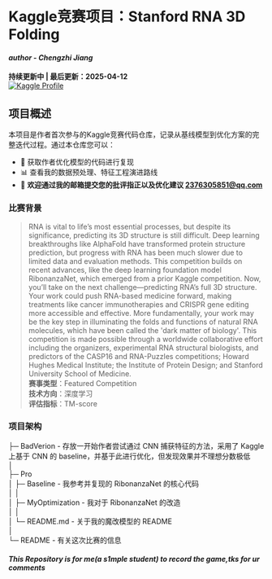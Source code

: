 # Kaggle竞赛项目：Stanford RNA 3D Folding

#### *author - Chengzhi Jiang*

**持续更新中 | 最后更新：2025-04-12**  
[![Kaggle Profile](https://img.shields.io/badge/Kaggle-Profile-blue?logo=kaggle)](https://www.kaggle.com/competitions/stanford-rna-3d-folding)

## 项目概述
本项目是作者首次参与的Kaggle竞赛代码仓库，记录从基线模型到优化方案的完整迭代过程。通过本仓库您可以：
- 🚀 获取作者优化模型的代码进行复现
- 📊 查看我的数据预处理、特征工程演进路线
- 🤝 ​**欢迎通过我的邮箱提交您的批评指正以及优化建议 2376305851@qq.com**


### 比赛背景
> RNA is vital to life’s most essential processes, but despite its significance, predicting its 3D structure is still difficult. Deep learning breakthroughs like AlphaFold have transformed protein structure prediction, but progress with RNA has been much slower due to limited data and evaluation methods.
This competition builds on recent advances, like the deep learning foundation model RibonanzaNet, which emerged from a prior Kaggle competition. Now, you’ll take on the next challenge—predicting RNA’s full 3D structure.
Your work could push RNA-based medicine forward, making treatments like cancer immunotherapies and CRISPR gene editing more accessible and effective. More fundamentally, your work may be the key step in illuminating the folds and functions of natural RNA molecules, which have been called the 'dark matter of biology'.
This competition is made possible through a worldwide collaborative effort including the organizers, experimental RNA structural biologists, and predictors of the CASP16 and RNA-Puzzles competitions; Howard Hughes Medical Institute; the Institute of Protein Design; and Stanford University School of Medicine.  
> ​**赛事类型**：Featured Competition  
> ​**技术方向**：深度学习   
> ​**评估指标**：TM-score


### 项目架构

├─ BadVerion - 存放一开始作者尝试通过 CNN 捕获特征的方法，采用了 Kaggle 上基于 CNN 的 baseline，并基于此进行优化，但发现效果并不理想分数极低       
│           
├─ Pro    
│    ├─ Baseline - 我参考并复现的 RibonanzaNet 的核心代码   
│    │       
│    ├─ MyOptimization - 我对于 RibonanzaNet 的改造     
│    │    
│    └─ README.md - 关于我的魔改模型的 README  
│           
└─ README - 有关这次比赛的信息 
        

#### *This Repository is for me(a s1mple student) to record the game,tks for ur comments*
